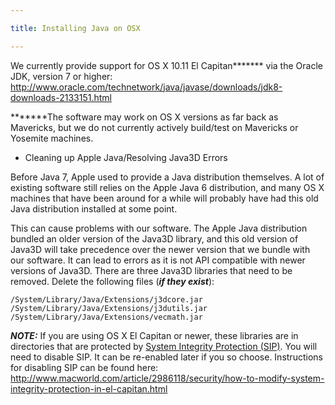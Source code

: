 ```yaml
---

title: Installing Java on OSX 

---
```



We currently provide support for OS X 10.11 El Capitan***\**** via the Oracle JDK, version 7 or higher: <http://www.oracle.com/technetwork/java/javase/downloads/jdk8-downloads-2133151.html>

***\****The software may work on OS X versions as far back as Mavericks, but we do not currently actively build/test on Mavericks or Yosemite machines.


* Cleaning up Apple Java/Resolving Java3D Errors


Before Java 7, Apple used to provide a Java distribution themselves. A lot of existing software still relies on the Apple Java 6 distribution, and many OS X machines that have been around for a while will probably have had this old Java distribution installed at some point.

This can cause problems with our software. The Apple Java distribution bundled an older version of the Java3D library, and this old version of Java3D will take precedence over the newer version that we bundle with our software. It can lead to errors as it is not API compatible with newer versions of Java3D. There are three Java3D libraries that need to be removed. Delete the following files (**_if they exist_**):

    /System/Library/Java/Extensions/j3dcore.jar
    /System/Library/Java/Extensions/j3dutils.jar
    /System/Library/Java/Extensions/vecmath.jar

***NOTE:*** If you are using OS X El Capitan or newer, these libraries are in directories that are protected by [System Integrity Protection (SIP)](https://en.wikipedia.org/wiki/System_Integrity_Protection). You will need to disable SIP. It can be re-enabled later if you so choose. Instructions for disabling SIP can be found here: <http://www.macworld.com/article/2986118/security/how-to-modify-system-integrity-protection-in-el-capitan.html>
